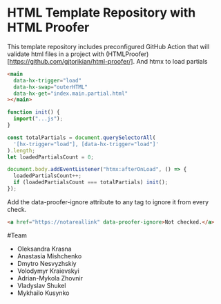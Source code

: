 # HTML Template Repository with HTML Proofer

This template repository includes preconfigured GitHub Action that will validate html files in a project with (HTMLProofer)[https://github.com/gjtorikian/html-proofer/].
And htmx to load partials

```html
<main
  data-hx-trigger="load"
  data-hx-swap="outerHTML"
  data-hx-get="index.main.partial.html"
></main>
```

```js
function init() {
  import("...js");
}

const totalPartials = document.querySelectorAll(
  '[hx-trigger="load"], [data-hx-trigger="load"]'
).length;
let loadedPartialsCount = 0;

document.body.addEventListener("htmx:afterOnLoad", () => {
  loadedPartialsCount++;
  if (loadedPartialsCount === totalPartials) init();
});
```

Add the data-proofer-ignore attribute to any tag to ignore it from every check.

```html
<a href="https://notareallink" data-proofer-ignore>Not checked.</a>
```

#Team

<ul>
  <li>Oleksandra Krasna</li> 
  <li>Anastasia Mishchenko</li>
  <li>Dmytro Nesvyzhskiy</li>
  <li>Volodymyr Kraievskyi</li>
  <li>Adrian-Mykola Zhovnir</li>
  <li>Vladyslav Shukel</li>
  <li>Mykhailo Kusynko</li>
</ul>
